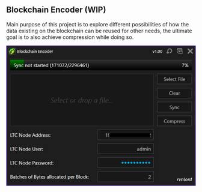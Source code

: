 ## Blockchain Encoder (WIP) 

Main purpose of this project is to explore different possibilities of how the data existing on the blockchain can be reused for other needs, the ultimate goal is to also achieve compression while doing so.

![1](/Images/2022-07-12_201405.png?raw=true)


